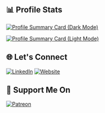 ## 📊 Profile Stats
[![Profile Summary Card (Dark Mode)](http://github-profile-summary-cards.vercel.app/api/cards/profile-details?username=hs96300k&theme=github_dark)](http://github-profile-summary-cards.vercel.app/api/cards/profile-details?username=hs96300k&theme=github_dark)

[![Profile Summary Card (Light Mode)](http://github-profile-summary-cards.vercel.app/api/cards/profile-details?username=hs96300k&theme=github)](http://github-profile-summary-cards.vercel.app/api/cards/profile-details?username=hs96300k&theme=github)


## 🌐 Let's Connect
[![LinkedIn](https://img.shields.io/badge/LinkedIn-blue?style=for-the-badge&logo=linkedin&logoColor=white)](https://www.linkedin.com/in/hashirsajid)
[![Website](https://img.shields.io/badge/Website-yellow?style=for-the-badge&logo=vercel&logoColor=black)](https://hashirsajid.vercel.app/)

## 🧡 Support Me On
[![Patreon](https://img.shields.io/badge/Patreon-black?style=for-the-badge&logo=patreon&logoColor=white)](https://www.patreon.com/hs96300k)

